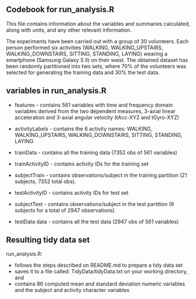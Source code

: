 ## Codebook for run_analysis.R

This file contains information about the variables and summaries calculated, along with units, 
and any other relevant information.

The experiments have been carried out with a group of 30 volunteers. 
Each person performed six activities (WALKING, WALKING_UPSTAIRS, WALKING_DOWNSTAIRS, SITTING, STANDING, LAYING) 
wearing a smartphone (Samsung Galaxy S II) on their waist. The obtained dataset has been randomly partitioned 
into two sets, where 70% of the volunteers was selected for generating the training data and 30% the test data.

## variables in run_analysis.R

* features - contains 561 variables with time and frequency domain variables derived from the two dependent measures, 
3-axial linear acceleration and 3-axial angular velocity (tAcc-XYZ and tGyro-XYZ)

* activityLabels - contains the 6 activity names: WALKING, WALKING_UPSTAIRS, WALKING_DOWNSTAIRS, SITTING, STANDING, LAYING

* trainData - contains all the training data (7352 obs of 561 variables)

* trainActivityID - contains activity IDs for the training set

* subjectTrain - contains observations/subject in the training partition (21 subjects, 7352 total obs).

* testActivityID - contains activity IDs for test set 

* subjectTest - contains observations/subject in the test partition (9 subjects for a total of 2947 observations)

* testData data - contains all the test data (2947 obs of 561 variables)

## Resulting tidy data set

run_analysis.R:
* follows the steps described on README.md to prepare a tidy data set 
* saves it to a file called: TidyData/tidyData.txt on your working directory, and
* contains 86 computed mean and standard deviation numeric variables and the subject 
and activity character variables

